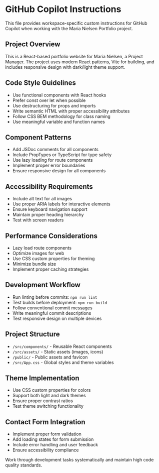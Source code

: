 # GitHub Copilot Instructions

This file provides workspace-specific custom instructions for GitHub Copilot when working with the Maria Nielsen Portfolio project.

## Project Overview

This is a React-based portfolio website for Maria Nielsen, a Project Manager. The project uses modern React patterns, Vite for building, and includes responsive design with dark/light theme support.

## Code Style Guidelines

- Use functional components with React hooks
- Prefer const over let when possible
- Use destructuring for props and imports
- Write semantic HTML with proper accessibility attributes
- Follow CSS BEM methodology for class naming
- Use meaningful variable and function names

## Component Patterns

- Add JSDoc comments for all components
- Include PropTypes or TypeScript for type safety
- Use lazy loading for route components
- Implement proper error boundaries
- Ensure responsive design for all components

## Accessibility Requirements

- Include alt text for all images
- Use proper ARIA labels for interactive elements
- Ensure keyboard navigation support
- Maintain proper heading hierarchy
- Test with screen readers

## Performance Considerations

- Lazy load route components
- Optimize images for web
- Use CSS custom properties for theming
- Minimize bundle size
- Implement proper caching strategies

## Development Workflow

- Run linting before commits: `npm run lint`
- Test builds before deployment: `npm run build`
- Follow conventional commit messages
- Write meaningful commit descriptions
- Test responsive design on multiple devices

## Project Structure

- `/src/components/` - Reusable React components
- `/src/assets/` - Static assets (images, icons)
- `/public/` - Public assets and favicon
- `/src/App.css` - Global styles and theme variables

## Theme Implementation

- Use CSS custom properties for colors
- Support both light and dark themes
- Ensure proper contrast ratios
- Test theme switching functionality

## Contact Form Integration

- Implement proper form validation
- Add loading states for form submission
- Include error handling and user feedback
- Ensure accessibility compliance

Work through development tasks systematically and maintain high code quality standards.
